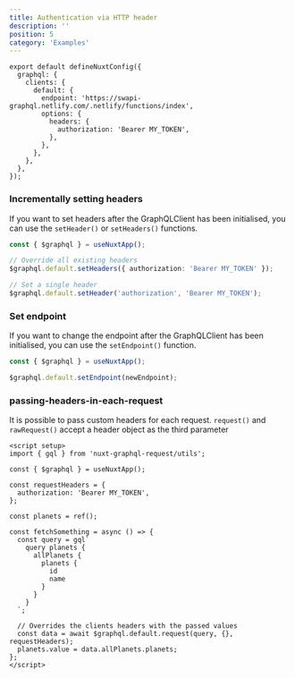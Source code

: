 ```yaml
---
title: Authentication via HTTP header
description: ''
position: 5
category: 'Examples'
---
```


```ts{}[nuxt.config.ts]
export default defineNuxtConfig({
  graphql: {
    clients: {
      default: {
        endpoint: 'https://swapi-graphql.netlify.com/.netlify/functions/index',
        options: {
          headers: {
            authorization: 'Bearer MY_TOKEN',
          },
        },
      },
    },
  },
});
```

### Incrementally setting headers

If you want to set headers after the GraphQLClient has been initialised, you can use the `setHeader()` or `setHeaders()` functions.

```ts
const { $graphql } = useNuxtApp();

// Override all existing headers
$graphql.default.setHeaders({ authorization: 'Bearer MY_TOKEN' });

// Set a single header
$graphql.default.setHeader('authorization', 'Bearer MY_TOKEN');
```

### Set endpoint

If you want to change the endpoint after the GraphQLClient has been initialised, you can use the `setEndpoint()` function.

```ts
const { $graphql } = useNuxtApp();

$graphql.default.setEndpoint(newEndpoint);
```

### passing-headers-in-each-request

It is possible to pass custom headers for each request. `request()` and `rawRequest()` accept a header object as the third parameter

```vue
<script setup>
import { gql } from 'nuxt-graphql-request/utils';

const { $graphql } = useNuxtApp();

const requestHeaders = {
  authorization: 'Bearer MY_TOKEN',
};

const planets = ref();

const fetchSomething = async () => {
  const query = gql`
    query planets {
      allPlanets {
        planets {
          id
          name
        }
      }
    }
  `;

  // Overrides the clients headers with the passed values
  const data = await $graphql.default.request(query, {}, requestHeaders);
  planets.value = data.allPlanets.planets;
};
</script>
```
